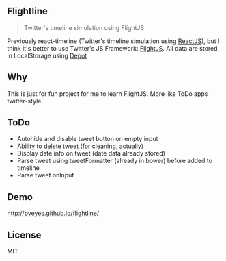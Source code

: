 ## Flightline

> Twitter's timeline simulation using FlightJS

Previously react-timeline (Twitter's timeline simulation using [ReactJS](https://github.com/facebook/react)), but I think it's better to use Twitter's JS Framework: [FlightJS](https://github.com/flightjs/flight). All data are stored in LocalStorage using [Depot](https://github.com/mkuklis/depot.js)

## Why

This is just for fun project for me to learn FlightJS. More like ToDo apps twitter-style.

## ToDo

- Autohide and disable tweet button on empty input
- Ability to delete tweet (for cleaning, actually)
- Display date info on tweet (date data already stored)
- Parse tweet using tweetFormatter (already in bower) before added to timeline
- Parse tweet onInput

## Demo

http://pveyes.github.io/flightline/

## License

MIT
